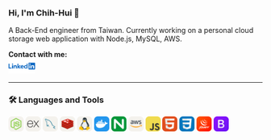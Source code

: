 ### Hi, I'm Chih-Hui 🙂

A Back-End engineer from Taiwan.
Currently working on a personal cloud storage web application with Node.js, MySQL, AWS.
<html>
  <div>
    <div><b>Contact with me: </b><div>
    <a href="https://www.linkedin.com/in/chihhui-wang/">
      <img src="/img/LinkedIn-logo.png" height="30">
    </a>
  </div>
</html>


***
### 🛠 Languages and Tools
<html>
  <div>    
    <img src="/img/NodeJS-Light.svg" alt="NodeJS icon" width="30" height="30">
    <img src="/img/ExpressJS-Light.svg" alt="Express icon" width="30" height="30">
    <img src="/img/MySQL-Light.svg" alt="MySQL icon" width="30" height="30">
    <img src="/img/Redis-Light.svg" alt="Redis icon" width="30" height="30">
    <img src="/img/Linux-Light.svg" alt="Linux icon" width="30" height="30">
    <img src="/img/Docker.svg" alt="Docker icon" width="30" height="30">
    <img src="/img/Nginx.svg" alt="nginx icon" width="30" height="30">
    <img src="/img/AWS-Light.svg" alt="AWS icon" width="30" height="30">
    <img src="/img/JavaScript.svg" alt="Javascript icon" width="30" height="30">
    <img src="/img/HTML.svg" alt="HTML icon" width="30" height="30">
    <img src="/img/CSS.svg" alt="CSS icon" width="30" height="30">
    <img src="/img/JQuery.svg" alt="jQuery icon" width="30" height="30">
    <img src="/img/Bootstrap.svg" alt="Bootstrap icon" width="30" height="30">
  </div>
</html>
